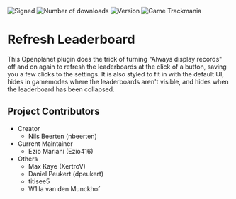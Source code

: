 ![Signed](https://img.shields.io/badge/Signed-Yes-00AA00)
![Number of downloads](https://img.shields.io/badge/dynamic/json?query=downloads&url=https%3A%2F%2Fopenplanet.dev%2Fapi%2Fplugin%2F229&label=Downloads&color=purple)
![Version](https://img.shields.io/badge/dynamic/json?query=version&url=https%3A%2F%2Fopenplanet.dev%2Fapi%2Fplugin%2F229&label=Version&color=red)
![Game Trackmania](https://img.shields.io/badge/Game-Trackmania-blue)

# Refresh Leaderboard

This Openplanet plugin does the trick of turning "Always display records" off and on again to refresh the leaderboards at the click of a button, saving you a few clicks to the settings. It is also styled to fit in with the default UI, hides in gamemodes where the leaderboards aren't visible, and hides when the leaderboard has been collapsed.

## Project Contributors

- Creator
    - Nils Beerten (nbeerten)
- Current Maintainer
    - Ezio Mariani (Ezio416)
- Others
    - Max Kaye (XertroV)
    - Daniel Peukert (dpeukert)
    - titisee5
    - W1lla van den Munckhof
